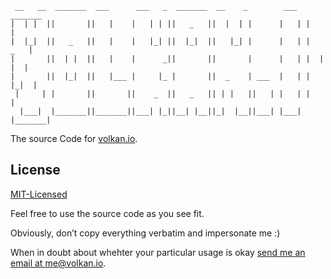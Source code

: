 ```text
 __   __  _______  ___      ___   _  _______  __    _        ___   _______
|  | |  ||       ||   |    |   | | ||   _   ||  |  | |      |   | |       |
|  |_|  ||   _   ||   |    |   |_| ||  |_|  ||   |_| |      |   | |   _   |
|       ||  | |  ||   |    |      _||       ||       |      |   | |  | |  |
|       ||  |_|  ||   |___ |     |_ |       ||  _    | ___  |   | |  |_|  |
 |     | |       ||       ||    _  ||   _   || | |   ||   | |   | |       |
  |___|  |_______||_______||___| |_||__| |__||_|  |__||___| |___| |_______|
```

The source Code for [volkan.io](https://volkan.io/).

## License

[MIT-Licensed](LICENSE)

Feel free to use the source code as you see fit.

Obviously, don’t copy everything verbatim and impersonate me :)

When in doubt about whehter your particular usage is okay [send me an email at me@volkan.io](mailto:me@volkan.io).
